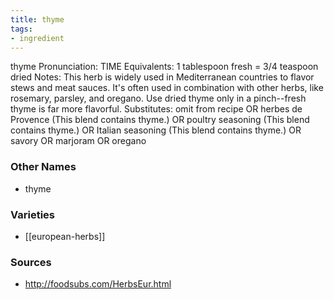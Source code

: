 ```yaml
---
title: thyme
tags:
- ingredient
---
```

thyme Pronunciation: TIME Equivalents: 1 tablespoon fresh = 3/4 teaspoon dried Notes: This herb is widely used in Mediterranean countries to flavor stews and meat sauces. It's often used in combination with other herbs, like rosemary, parsley, and oregano. Use dried thyme only in a pinch--fresh thyme is far more flavorful. Substitutes: omit from recipe OR herbes de Provence (This blend contains thyme.) OR poultry seasoning (This blend contains thyme.) OR Italian seasoning (This blend contains thyme.) OR savory OR marjoram OR oregano

### Other Names

* thyme

### Varieties

* [[european-herbs]]

### Sources
* http://foodsubs.com/HerbsEur.html
